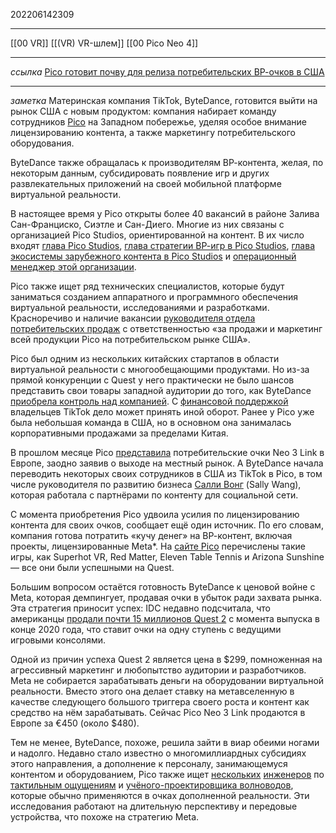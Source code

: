 202206142309
***
[[00 VR]] [[(VR) VR-шлем]] [[00 Pico Neo 4]]
***
*ссылка*
[Pico готовит почву для релиза потребительских ВР-очков в США](https://holographica.space/news/pico-interactive-us/)
***
*заметка*
Материнская компания TikTok, ByteDance, готовится выйти на рынок США с новым продуктом: компания набирает команду сотрудников [Pico](https://holographica.space/tag/pico) на Западном побережье, уделяя особое внимание лицензированию контента, а также маркетингу потребительского оборудования.

ByteDance также обращалась к производителям ВР-контента, желая, по некоторым данным, субсидировать появление игр и других развлекательных приложений на своей мобильной платформе виртуальной реальности. 

В настоящее время у Pico открыты более 40 вакансий в районе Залива Сан-Франциско, Сиэтле и Сан-Диего. Многие из них связаны с организацией Pico Studios, ориентированной на контент. В их число входят [глава Pico Studios](https://www.linkedin.com/jobs/view/3075564938), [глава стратегии ВР-игр в Pico Studios](https://www.linkedin.com/jobs/view/3050941668), [глава экосистемы зарубежного контента в Pico Studios](https://www.linkedin.com/jobs/view/3075565818) и [операционный менеджер этой организации](https://www.linkedin.com/jobs/view/3050947355).

Pico также ищет ряд технических специалистов, которые будут заниматься созданием аппаратного и программного обеспечения виртуальной реальности, исследованиями и разработками. Красноречиво и наличие вакансии [руководителя отдела потребительских продаж](https://www.linkedin.com/jobs/view/3106553011) с ответственностью «за продажи и маркетинг всей продукции Pico на потребительском рынке США».  

Pico был одним из нескольких китайских стартапов в области виртуальной реальности с многообещающими продуктами. Но из-за прямой конкуренции с Quest у него практически не было шансов представить свои товары западной аудитории до того, как ByteDance [приобрела контроль над компанией](https://holographica.space/news/pico-bytedance-28182/). С [финансовой поддержкой](https://holographica.space/news/pico-cambria/) владельцев TikTok дело может принять иной оборот. Ранее у Pico уже была небольшая команда в США, но в основном она занималась корпоративными продажами за пределами Китая.

В прошлом месяце Pico [представила](https://holographica.space/news/pico-neo-3-link/) потребительские очки Neo 3 Link в Европе, заодно заявив о выходе на местный рынок. А ByteDance начала переводить некоторых своих сотрудников в США из TikTok в Pico, в том числе руководителя по развитию бизнеса [Салли Вонг](https://www.linkedin.com/in/sallyjwang/) (Sally Wang), которая работала с партнёрами по контенту для социальной сети.

С момента приобретения Pico удвоила усилия по лицензированию контента для своих очков, сообщает ещё один источник. По его словам, компания готова потратить «кучу денег» на ВР-контент, включая проекты, лицензированные Meta*. На [сайте Pico](https://www.picoxr.com/) перечислены такие игры, как Superhot VR, Red Matter, Eleven Table Tennis и Arizona Sunshine — все они были успешными на Quest.

Большим вопросом остаётся готовность ByteDance к ценовой войне с Meta, которая демпингует, продавая очки в убыток ради захвата рынка. Эта стратегия приносит успех: IDC недавно подсчитала, что американцы [продали почти 15 миллионов Quest 2](https://holographica.space/news/idc-quest-2/) с момента выпуска в конце 2020 года, что ставит очки на одну ступень с ведущими игровыми консолями.

Одной из причин успеха Quest 2 является цена в $299, помноженная на агрессивный маркетинг и любопытство аудитории и разработчиков. Meta не собирается зарабатывать деньги на оборудовании виртуальной реальности. Вместо этого она делает ставку на метавселенную в качестве следующего большого триггера своего роста и контент как средство на нём зарабатывать. Сейчас Pico Neo 3 Link продаются в Европе за €450 (около $480).

Тем не менее, ByteDance, похоже, решила зайти в виар обеими ногами и надолго. Недавно стало известно о многомиллиардных субсидиях этого направления, а дополнение к персоналу, занимающемуся контентом и оборудованием, Pico также ищет [нескольких](https://www.linkedin.com/jobs/view/3050244970) [инженеров](https://www.linkedin.com/jobs/view/3076170485) по [тактильным ощущениям](https://www.linkedin.com/jobs/view/3076169523) и [учёного-проектировщика волноводов](https://www.linkedin.com/jobs/view/3050249430), которые обычно применяются в очках дополненной реальности. Эти исследования работают на длительную перспективу и передовые устройства, что похоже на стратегию Meta.